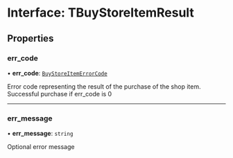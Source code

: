 # Interface: TBuyStoreItemResult

## Properties

### err\_code

• **err\_code**: [`BuyStoreItemErrorCode`](../enums/BuyStoreItemErrorCode.md)

Error code representing the result of the purchase of the shop item. Successful purchase if err_code is 0

___

### err\_message

• **err\_message**: `string`

Optional error message

